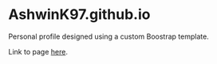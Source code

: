 # AshwinK97.github.io

Personal profile designed using a custom Boostrap template.

Link to page <a href="https://ashwink97.github.io/">here</a>.
